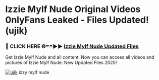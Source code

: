 # Izzie Mylf Nude Original Videos 0nlyFans Leaked - Files Updated! (ujik)

<h3>🔴 CLICK HERE 🌐==►► <a href="https://tinyurl.com/52m3yx9h" rel="nofollow">Izzie Mylf Nude Updated Files</a></h3>

Get Izzie Mylf Nude and all content. Now you can access all videos and pictures of Izzie Mylf Nude. New Updated Files 2025!

[![ujik](https://i.imgur.com/TnHtlc8.gif)](https://tinyurl.com/52m3yx9h)
izzy mylf nude